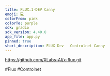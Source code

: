 ```yaml
---
title: FLUX.1-DEV Canny
emoji: 💻
colorFrom: pink
colorTo: purple
sdk: gradio
sdk_version: 4.40.0
app_file: app.py
pinned: true
short_description: FLUX Dev - Controlnet Canny
---
```


https://github.com/XLabs-AI/x-flux.git

#Flux #Controlnet